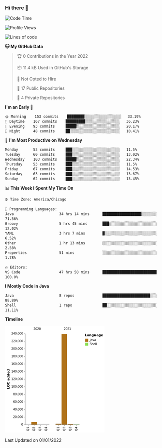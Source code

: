 ### Hi there 👋


<!--START_SECTION:waka-->
![Code Time](http://img.shields.io/badge/Code%20Time-1%2C933%20hrs%2018%20mins-blue)

![Profile Views](http://img.shields.io/badge/Profile%20Views-0-blue)

![Lines of code](https://img.shields.io/badge/From%20Hello%20World%20I%27ve%20Written-249%20Thousand%20lines%20of%20code-blue)

**🐱 My GitHub Data** 

> 🏆 0 Contributions in the Year 2022
 > 
> 📦 11.4 kB Used in GitHub's Storage 
 > 
> 🚫 Not Opted to Hire
 > 
> 📜 17 Public Repositories 
 > 
> 🔑 4 Private Repositories  
 > 
**I'm an Early 🐤** 

```text
🌞 Morning    153 commits    ████████░░░░░░░░░░░░░░░░░   33.19% 
🌆 Daytime    167 commits    █████████░░░░░░░░░░░░░░░░   36.23% 
🌃 Evening    93 commits     █████░░░░░░░░░░░░░░░░░░░░   20.17% 
🌙 Night      48 commits     ██░░░░░░░░░░░░░░░░░░░░░░░   10.41%

```
📅 **I'm Most Productive on Wednesday** 

```text
Monday       53 commits     ███░░░░░░░░░░░░░░░░░░░░░░   11.5% 
Tuesday      60 commits     ███░░░░░░░░░░░░░░░░░░░░░░   13.02% 
Wednesday    103 commits    █████░░░░░░░░░░░░░░░░░░░░   22.34% 
Thursday     53 commits     ███░░░░░░░░░░░░░░░░░░░░░░   11.5% 
Friday       67 commits     ███░░░░░░░░░░░░░░░░░░░░░░   14.53% 
Saturday     63 commits     ███░░░░░░░░░░░░░░░░░░░░░░   13.67% 
Sunday       62 commits     ███░░░░░░░░░░░░░░░░░░░░░░   13.45%

```


📊 **This Week I Spent My Time On** 

```text
⌚︎ Time Zone: America/Chicago

💬 Programming Languages: 
Java                     34 hrs 14 mins      ██████████████████░░░░░░░   71.56% 
Groovy                   5 hrs 45 mins       ███░░░░░░░░░░░░░░░░░░░░░░   12.02% 
YAML                     3 hrs 7 mins        █░░░░░░░░░░░░░░░░░░░░░░░░   6.52% 
Other                    1 hr 13 mins        ░░░░░░░░░░░░░░░░░░░░░░░░░   2.58% 
Properties               51 mins             ░░░░░░░░░░░░░░░░░░░░░░░░░   1.78%

🔥 Editors: 
VS Code                  47 hrs 50 mins      █████████████████████████   100.0%

```

**I Mostly Code in Java** 

```text
Java                     8 repos             ██████████████████████░░░   88.89% 
Shell                    1 repo              ██░░░░░░░░░░░░░░░░░░░░░░░   11.11%

```


**Timeline**

![Chart not found](https://raw.githubusercontent.com/powercasgamer/powercasgamer/master/charts/bar_graph.png) 


 Last Updated on 01/01/2022
<!--END_SECTION:waka-->
